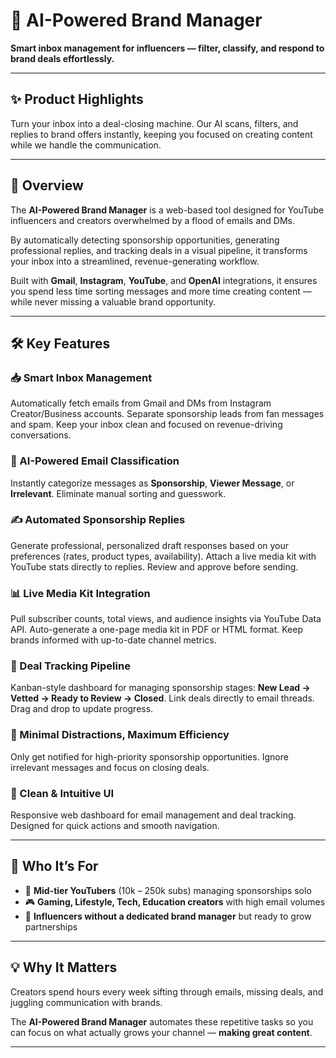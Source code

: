 # 🚀 AI-Powered Brand Manager  

**Smart inbox management for influencers — filter, classify, and respond to brand deals effortlessly.**  

---

## ✨ Product Highlights  
Turn your inbox into a deal-closing machine. Our AI scans, filters, and replies to brand offers instantly, keeping you focused on creating content while we handle the communication.  

---

## 📖 Overview  
The **AI-Powered Brand Manager** is a web-based tool designed for YouTube influencers and creators overwhelmed by a flood of emails and DMs.  

By automatically detecting sponsorship opportunities, generating professional replies, and tracking deals in a visual pipeline, it transforms your inbox into a streamlined, revenue-generating workflow.  

Built with **Gmail**, **Instagram**, **YouTube**, and **OpenAI** integrations, it ensures you spend less time sorting messages and more time creating content — while never missing a valuable brand opportunity.  

---

## 🛠 Key Features  

### 📥 Smart Inbox Management  
Automatically fetch emails from Gmail and DMs from Instagram Creator/Business accounts. Separate sponsorship leads from fan messages and spam. Keep your inbox clean and focused on revenue-driving conversations.  

### 🤖 AI-Powered Email Classification  
Instantly categorize messages as **Sponsorship**, **Viewer Message**, or **Irrelevant**. Eliminate manual sorting and guesswork.  

### ✍ Automated Sponsorship Replies  
Generate professional, personalized draft responses based on your preferences (rates, product types, availability). Attach a live media kit with YouTube stats directly to replies. Review and approve before sending.  

### 📊 Live Media Kit Integration  
Pull subscriber counts, total views, and audience insights via YouTube Data API. Auto-generate a one-page media kit in PDF or HTML format. Keep brands informed with up-to-date channel metrics.  

### 📌 Deal Tracking Pipeline  
Kanban-style dashboard for managing sponsorship stages: **New Lead → Vetted → Ready to Review → Closed**. Link deals directly to email threads. Drag and drop to update progress.  

### 🔔 Minimal Distractions, Maximum Efficiency  
Only get notified for high-priority sponsorship opportunities. Ignore irrelevant messages and focus on closing deals.  

### 🎨 Clean & Intuitive UI  
Responsive web dashboard for email management and deal tracking. Designed for quick actions and smooth navigation.  

---

## 🎯 Who It’s For  
- 🎥 **Mid-tier YouTubers** (10k – 250k subs) managing sponsorships solo  
- 🎮 **Gaming, Lifestyle, Tech, Education creators** with high email volumes  
- 💼 **Influencers without a dedicated brand manager** but ready to grow partnerships  

---

## 💡 Why It Matters  
Creators spend hours every week sifting through emails, missing deals, and juggling communication with brands.  

The **AI-Powered Brand Manager** automates these repetitive tasks so you can focus on what actually grows your channel — **making great content**.  

---
